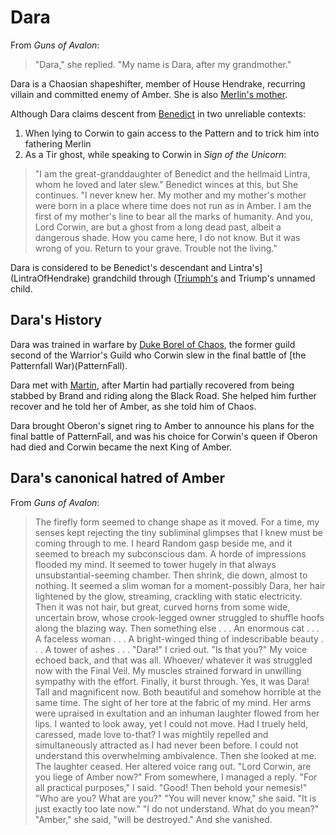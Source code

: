 # Dara

From _Guns of Avalon_:
> "Dara," she replied. "My name is Dara, after my grandmother."

Dara is a Chaosian shapeshifter, member of House Hendrake, recurring villain and committed enemy of Amber. She is also [Merlin's mother](MerlinOfCorwin).

Although Dara claims descent from [Benedict](BenedictOfOberon) in two unreliable contexts:
1. When lying to Corwin to gain access to the Pattern and to trick him
into fathering Merlin
2. As a Tir ghost, while speaking to Corwin in _Sign of the Unicorn_:
> "I am the great-granddaughter of Benedict and the hellmaid Lintra, whom he loved and later slew." Benedict winces at this, but She continues. "I never knew her. My mother and my mother's mother were born in a place where time does not run as in Amber. I am the first of my mother's line to bear all the marks of humanity. And you, Lord Corwin, are but a ghost from a long dead past, albeit a dangerous shade. How you came here, I do not know. But it was wrong of you. Return to your grave. Trouble not the living."

Dara is considered to be Benedict's descendant and Lintra's](LintraOfHendrake) grandchild through ([Triumph's](TriumphOfBenedict) and Triump's unnamed child. 

## Dara's History

Dara was trained in warfare by [Duke Borel of Chaos](BorelOfHendrake), the former guild
second of the Warrior's Guild who Corwin slew in the final battle of
[the Patternfall War)(PatternFall).

Dara met with [Martin](MartinOfRandom), after Martin had partially
recovered from being stabbed by Brand and riding along the Black Road.
She helped him further recover and he told her of Amber, as she told
him of Chaos.

Dara brought Oberon's signet ring to Amber to announce his plans for
the final battle of PatternFall, and was his choice for Corwin's queen
if Oberon had died and Corwin became the next King of Amber.

## Dara's canonical hatred of Amber
From _Guns of Avalon_:
>  The firefly form seemed to change shape as it moved. For a time, my senses kept rejecting the tiny subliminal glimpses that I knew must be coming through to me. I heard Random gasp beside me, and it seemed to breach my subconscious dam. A horde of impressions flooded my mind.
>   It seemed to tower hugely in that always unsubstantial-seeming chamber. Then shrink, die down, almost to nothing. It seemed a slim woman for a moment-possibly Dara, her hair lightened by the glow, streaming, crackling with static electricity. Then it was not hair, but great, curved horns from some wide, uncertain brow, whose crook-legged owner struggled to shuffle hoofs along the blazing way. Then something else . . . An enormous cat . . . A faceless woman . . . A bright-winged thing of indescribable beauty . . . A tower of ashes . . .
>   "Dara!" I cried out. "Is that you?"
>   My voice echoed back, and that was all. Whoever/ whatever it was struggled now with the Final Veil. My muscles strained forward in unwilling sympathy with the effort.
>   Finally, it burst through.
>   Yes, it was Dara! Tall and magnificent now. Both beautiful and somehow horrible at the same time. The sight of her tore at the fabric of my mind. Her arms were upraised in exultation and an inhuman laughter flowed from her lips. I wanted to look away, yet I could not move. Had I truely held, caressed, made love to-that? I was mightily repelled and simultaneously attracted as I had never been before. I could not understand this overwhelming ambivalence. Then she looked at me.
>   The laughter ceased. Her altered voice rang out. "Lord Corwin, are you liege of Amber now?" 
>    From somewhere, I managed a reply. "For all practical purposes," I said. 
>    "Good! Then behold your nemesis!" 
>    "Who are you? What are you?"
>    "You will never know," she said. "It is just exactly too late now."
>    "I do not understand. What do you mean?" 
>    "Amber," she said, "will be destroyed." And she vanished.

